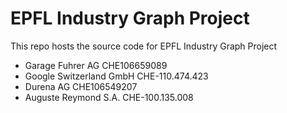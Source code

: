 # EPFL Industry Graph Project
This repo hosts the source code for EPFL Industry Graph Project

- Garage Fuhrer AG CHE106659089
- Google Switzerland GmbH CHE-110.474.423
- Durena AG CHE106549207
- Auguste Reymond S.A. CHE-100.135.008
